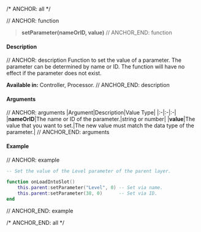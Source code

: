 /* ANCHOR: all */

// ANCHOR: function
>**setParameter(nameOrID, value)**
// ANCHOR_END: function

#### Description

// ANCHOR: description
Function to set the value of a parameter. The parameter can be determined by name or ID. The function will have no effect if the parameter does not exist.

**Available in:** Controller, Processor.
// ANCHOR_END: description

#### Arguments

// ANCHOR: arguments
|Argument|Description|Value Type|
|:-|:-|:-|
|**nameOrID**|The name or ID of the parameter.|string or number|
|**value**|The value that you want to set.|The new value must match the data type of the parameter.|
// ANCHOR_END: arguments

#### Example

// ANCHOR: example
```lua
-- Set the value of the Level parameter of the parent layer.

function onLoadIntoSlot()
    this.parent:setParameter("Level", 0) -- Set via name.
    this.parent:setParameter(38, 0)      -- Set via ID.
end
```
// ANCHOR_END: example

/* ANCHOR_END: all */